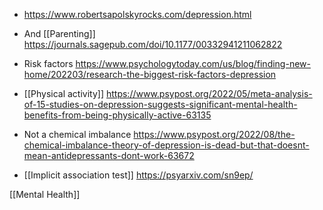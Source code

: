 - https://www.robertsapolskyrocks.com/depression.html

- And [[Parenting]] https://journals.sagepub.com/doi/10.1177/00332941211062822

- Risk factors https://www.psychologytoday.com/us/blog/finding-new-home/202203/research-the-biggest-risk-factors-depression

- [[Physical activity]] https://www.psypost.org/2022/05/meta-analysis-of-15-studies-on-depression-suggests-significant-mental-health-benefits-from-being-physically-active-63135

- Not a chemical imbalance https://www.psypost.org/2022/08/the-chemical-imbalance-theory-of-depression-is-dead-but-that-doesnt-mean-antidepressants-dont-work-63672

- [[Implicit association test]] https://psyarxiv.com/sn9ep/

[[Mental Health]]
